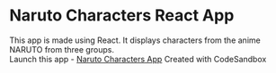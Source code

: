 # Naruto Characters React App   
This app is made using React. It displays characters from the anime NARUTO from three groups.   
Launch this app - [Naruto Characters App](https://xjrqy.csb.app/)
Created with CodeSandbox
